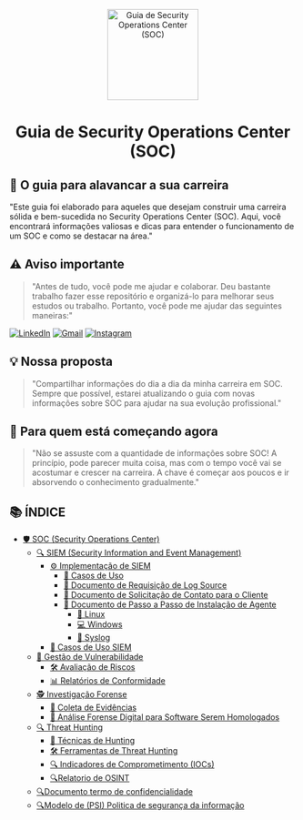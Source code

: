 <p align="center">
  <a href="https://www.scnsoft.com/blog-pictures/infrastructure/noc.png">
    <img src="./images/guia.png" alt="Guia de Security Operations Center (SOC)" width="160" height="160">
  </a>
  <h1 align="center">Guia de Security Operations Center (SOC)</h1>
</p>

## :dart: O guia para alavancar a sua carreira

"Este guia foi elaborado para aqueles que desejam construir uma carreira sólida e bem-sucedida no Security Operations Center (SOC). Aqui, você encontrará informações valiosas e dicas para entender o funcionamento de um SOC e como se destacar na área."

## ⚠️ Aviso importante

> "Antes de tudo, você pode me ajudar e colaborar. Deu bastante trabalho fazer esse repositório e organizá-lo para melhorar seus estudos ou trabalho. Portanto, você pode me ajudar das seguintes maneiras:"

[![LinkedIn](https://img.shields.io/badge/-LinkedIn-%230077B5?style=for-the-badge&logo=linkedin&logoColor=white)](https://www.linkedin.com/in/gabriel-oliveira-215812184/)
[![Gmail](https://img.shields.io/badge/-Gmail-%23333?style=for-the-badge&logo=gmail&logoColor=white)](mailto:noc@controleti.net)
[![Instagram](https://img.shields.io/badge/-Instagram-%23E4405F?style=for-the-badge&logo=instagram&logoColor=white)](https://www.instagram.com/analistagabriel.exe/)

## 💡 Nossa proposta

> "Compartilhar informações do dia a dia da minha carreira em SOC. Sempre que possível, estarei atualizando o guia com novas informações sobre SOC para ajudar na sua evolução profissional."

## :beginner: Para quem está começando agora

> "Não se assuste com a quantidade de informações sobre SOC! A princípio, pode parecer muita coisa, mas com o tempo você vai se acostumar e crescer na carreira. A chave é começar aos poucos e ir absorvendo o conhecimento gradualmente."

## 📚 ÍNDICE

- [🛡️ SOC (Security Operations Center)](https://github.com/4N4L1St4/4N4L1St4/blob/main/Security%20Operation%20Center/CONTEUDO/Guia%20de%20Security%20Operations%20Center%20(SOC).md)
  - [🔍 SIEM (Security Information and Event Management)](https://github.com/4N4L1St4/4N4L1St4/blob/main/Security%20Operation%20Center/CONTEUDO/Guia%20de%20SIEM%20(Security%20Information%20and%20Event%20Management).md)
    - [⚙️ Implementação de SIEM](https://github.com/4N4L1St4/4N4L1St4/blob/main/Security%20Operation%20Center/CONTEUDO/Guia%20de%20Implementa%C3%A7%C3%A3o%20de%20SIEM.md)
      - [🎯 Casos de Uso](https://github.com/4N4L1St4/4N4L1St4/blob/main/Security%20Operation%20Center/CONTEUDO/Guia%20de%20Documento%20de%20Requisi%C3%A7%C3%A3o%20de%20Log%20Source.md)
      - [📄 Documento de Requisição de Log Source](https://github.com/4N4L1St4/4N4L1St4/blob/main/Security%20Operation%20Center/CONTEUDO/Guia%20de%20Documento%20de%20Requisi%C3%A7%C3%A3o%20de%20Log%20Source.md)
      - [📧 Documento de Solicitação de Contato para o Cliente](https://github.com/4N4L1St4/4N4L1St4/blob/main/Security%20Operation%20Center/CONTEUDO/Guia%20de%20Documento%20de%20Solicita%C3%A7%C3%A3o%20de%20Contato%20para%20o%20Cliente.md)
      - [🔧 Documento de Passo a Passo de Instalação de Agente](https://github.com/4N4L1St4/4N4L1St4/blob/main/Security%20Operation%20Center/CONTEUDO/Guia%20de%20Passo%20a%20Passo%20de%20Instala%C3%A7%C3%A3o%20de%20Agente.md)
        - [🐧 Linux](https://github.com/4N4L1St4/4N4L1St4/blob/main/Security%20Operation%20Center/CONTEUDO/Guia%20de%20Passo%20a%20Passo%20de%20Instala%C3%A7%C3%A3o%20de%20Agente.md)
        - [💻 Windows](https://github.com/4N4L1St4/4N4L1St4/blob/main/Security%20Operation%20Center/CONTEUDO/Guia%20de%20Passo%20a%20Passo%20de%20Instala%C3%A7%C3%A3o%20de%20Agente.md)
        - [📜 Syslog](https://github.com/4N4L1St4/4N4L1St4/blob/main/Security%20Operation%20Center/CONTEUDO/Guia%20de%20Passo%20a%20Passo%20de%20Instala%C3%A7%C3%A3o%20de%20Agente.md)
    - [🔎 Casos de Uso SIEM](https://github.com/4N4L1St4/4N4L1St4/blob/main/Security%20Operation%20Center/CONTEUDO/Guia%20de%20Casos%20de%20Uso%20SIEM.md)
  - [🔐 Gestão de Vulnerabilidade](https://github.com/4N4L1St4/4N4L1St4/blob/main/Security%20Operation%20Center/CONTEUDO/Guia%20Gest%C3%A3o%20de%20Vulnerabilidade.md)
    - [🛠️ Avaliação de Riscos](https://github.com/4N4L1St4/4N4L1St4/blob/main/Security%20Operation%20Center/CONTEUDO/Guia%20de%20Avalia%C3%A7%C3%A3o%20de%20Riscos.md)
    - [📊 Relatórios de Conformidade](https://github.com/4N4L1St4/4N4L1St4/blob/main/Security%20Operation%20Center/CONTEUDO/Guia%20de%20Relat%C3%B3rios%20de%20Conformidade.md)
  - [🕵️ Investigação Forense](https://github.com/4N4L1St4/4N4L1St4/blob/main/Security%20Operation%20Center/CONTEUDO/Guia%20de%20Investiga%C3%A7%C3%A3o%20Forense.md)
    - [🔬 Coleta de Evidências](https://github.com/4N4L1St4/4N4L1St4/blob/main/Security%20Operation%20Center/CONTEUDO/Guia%20de%20Coleta%20de%20Evid%C3%AAncias.md)
    - [🧪 Análise Forense Digital para Software Serem Homologados](https://github.com/4N4L1St4/4N4L1St4/blob/main/Security%20Operation%20Center/CONTEUDO/Guia%20de%20Analise%20Forense%20Digital%20para%20Software.md)
  - [🔍 Threat Hunting](https://github.com/4N4L1St4/4N4L1St4/blob/main/Security%20Operation%20Center/CONTEUDO/Guia%20de%20Threat%20Hunting.md)
    - [🎯 Técnicas de Hunting](https://github.com/4N4L1St4/4N4L1St4/blob/main/Security%20Operation%20Center/CONTEUDO/Guia%20de%20T%C3%A9cnicas%20de%20Hunting.md)
    - [🛠️ Ferramentas de Threat Hunting](https://github.com/4N4L1St4/4N4L1St4/blob/main/Security%20Operation%20Center/CONTEUDO/Guia%20de%20Ferramentas%20de%20Threat%20Hunting.md)
    - [🔍 Indicadores de Comprometimento (IOCs)](https://github.com/4N4L1St4/4N4L1St4/blob/main/Security%20Operation%20Center/CONTEUDO/Guia%20de%20Indicadores%20de%20Comprometimento%20(IOCs).md)
    - [🔍Relatorio de OSINT](https://github.com/4N4L1St4/4N4L1St4/blob/main/Security%20Operation%20Center/CONTEUDO/Guia%20de%20Relat%C3%B3rio%20de%20OSINT.md)
  - [🔍Documento termo de confidencialidade](https://github.com/4N4L1St4/4N4L1St4/blob/main/Security%20Operation%20Center/CONTEUDO/Guia%20de%20Termo%20de%20Confidencialidade.md)
  - [🔍Modelo de (PSI) Politica de segurança da informação](https://github.com/4N4L1St4/4N4L1St4/blob/main/Security%20Operation%20Center/CONTEUDO/Guia%20de%20Pol%C3%ADtica%20de%20Seguran%C3%A7a%20da%20Informa%C3%A7%C3%A3o%20(PSI).md)

